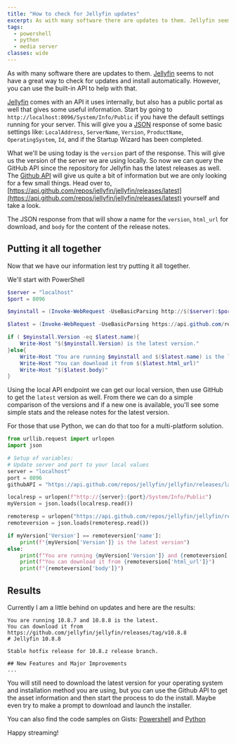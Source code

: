 ```yaml
---
title: "How to check for Jellyfin updates"
excerpt: As with many software there are updates to them. Jellyfin seems to not have a great way to check for updates and install automatically. However, you can use the built-in API to help with that."
tags:
  - powershell
  - python
  - media server
classes: wide
---
```


As with many software there are updates to them. [Jellyfin](https://jellyfin.org/) seems to not have a great way to check for updates and install automatically. However, you can use the built-in API to help with that. 

<!--more-->

[Jellyfin](https://jellyfin.org/) comes with an API it uses internally, but also has a public portal as well that gives some useful information. Start by going to `http://localhost:8096/System/Info/Public` if you have the default settings running for your server. This will give you a [JSON](https://www.json.org/json-en.html) response of some basic settings like: `LocalAddress`, `ServerName`, `Version`, `ProductName`, `OperatingSystem`, `Id`, and if the Startup Wizard has been completed. 

What we'll be using today is the `version` part of the response. This will give us the version of the server we are using locally. So now we can query the GitHub API since the repository for Jellyfin has the latest releases as well. The [Github API](https://api.github.com/repos/jellyfin/jellyfin/releases/latest) will give us quite a bit of information but we are only looking for a few small things. Head over to, [https://api.github.com/repos/jellyfin/jellyfin/releases/latest](https://api.github.com/repos/jellyfin/jellyfin/releases/latest) yourself and take a look. 

The JSON response from that will show a name for the `version`, `html_url` for download, and `body` for the content of the release notes. 

## Putting it all together

Now that we have our information lest try putting it all together. 

We'll start with PowerShell

```powershell
$server = "localhost"
$port = 8096

$myinstall = (Invoke-WebRequest -UseBasicParsing http://$($server):$port/System/Info/Public).Content | ConvertFrom-Json

$latest = (Invoke-WebRequest -UseBasicParsing https://api.github.com/repos/jellyfin/jellyfin/releases/latest) | ConvertFrom-Json

if ( $myinstall.Version -eq $latest.name){
    Write-Host "$($myinstall.Version) is the latest version."
}else{
    Write-Host "You are running $myinstall and $($latest.name) is the latest."
    Write-Host "You can download it from $($latest.html_url)"
    Write-Host "$($latest.body)"
}
```

Using the local API endpoint we can get our local version, then use GitHub to get the `latest` version as well. From there we can do a simple comparison of the versions and if a new one is available, you'll see some simple stats and the release notes for the latest version. 

For those that use Python, we can do that too for a multi-platform solution. 

```python
from urllib.request import urlopen
import json

# Setup of variables:
# Update server and port to your local values
server = "localhost"
port = 8096
githubAPI = "https://api.github.com/repos/jellyfin/jellyfin/releases/latest"

localresp = urlopen(f"http://{server}:{port}/System/Info/Public")
myVersion = json.loads(localresp.read())

remoteresp = urlopen("https://api.github.com/repos/jellyfin/jellyfin/releases/latest")
remoteversion = json.loads(remoteresp.read())

if myVersion['Version'] == remoteversion['name']:
    print(f"{myVersion['Version']} is the latest version")
else:
    print(f"You are running {myVersion['Version']} and {remoteversion['name']} is the latest.")
    print(f"You can download it from {remoteversion['html_url']}")
    print(f"{remoteversion['body']}")
```

## Results

Currently I am a little behind on updates and here are the results: 

```
You are running 10.8.7 and 10.8.8 is the latest.
You can download it from https://github.com/jellyfin/jellyfin/releases/tag/v10.8.8
# Jellyfin 10.8.8

Stable hotfix release for 10.8.z release branch.

## New Features and Major Improvements
...
```

You will still need to download the latest version for your operating system and installation method you are using, but you can use the Github API to get the asset information and then start the process to do the install. Maybe even try to make a prompt to download and launch the installer. 

You can also find the code samples on Gists: [Powershell](https://gist.github.com/cjerrington/b39a7ecfbeff8049eff08e1a0fdaf7be#file-jellyfin-update-ps1) and [Python](https://gist.github.com/cjerrington/b39a7ecfbeff8049eff08e1a0fdaf7be#file-jellyfin-update-py)

Happy streaming! 